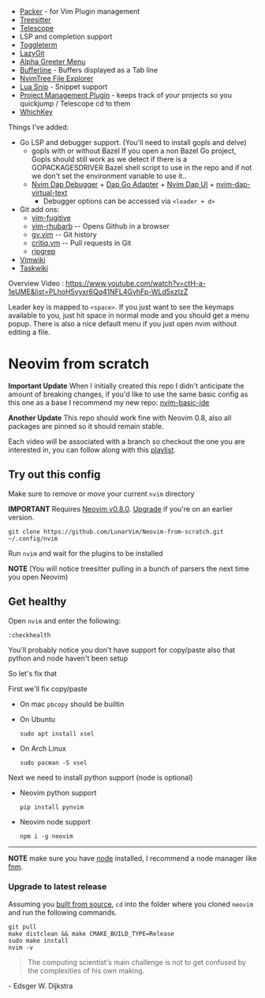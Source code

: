 * [Packer](https://github.com/wbthomason/packer.nvim) - for Vim Plugin management
* [Treesitter](nvim-treesitter/nvim-treesitter)
* [Telescope](https://www.youtube.com/watch?v=OhnLevLpGB4&list=PLhoH5vyxr6Qq41NFL4GvhFp-WLd5xzIzZ&index=9)
* LSP and completion support 
* [Toggleterm](https://www.youtube.com/watch?v=5OD-7h7gzxU&list=PLhoH5vyxr6Qq41NFL4GvhFp-WLd5xzIzZ&index=18)
* [LazyGit](https://github.com/kdheepak/lazygit.nvim)
* [Alpha Greeter Menu](https://github.com/goolord/alpha-nvim)
* [Bufferline](https://www.youtube.com/watch?v=vJAmjAax2H0&list=PLhoH5vyxr6Qq41NFL4GvhFp-WLd5xzIzZ&index=16) - Buffers displayed as a Tab line
* [NvimTree File Explorer](https://www.youtube.com/watch?v=SpexCBrZ1pQ&list=PLhoH5vyxr6Qq41NFL4GvhFp-WLd5xzIzZ&index=15)
* [Lua Snip](https://github.com/L3MON4D3/LuaSnip") - Snippet support
* [Project Management Plugin](https://github.com/ahmedkhalf/project.nvim) - keeps track of your projects so you quickjump / Telescope cd to them
* [WhichKey](https://github.com/folke/which-key.nvim)

Things I've added:
* Go LSP and debugger support. (You'll need to install gopls and delve)
  - gopls with or without Bazel  If you open a non Bazel Go project, Gopls should still work as we detect if there is a GOPACKAGESDRIVER Bazel shell script to use in the repo and if not we don't set the environment variable to use it..
  - [Nvim Dap Debugger](https://github.com/mfussenegger/nvim-dap) + [Dap Go Adapter](https://github.com/leoluz/nvim-dap-go) + [Nvim Dap UI](https://github.com/rcarriga/nvim-dap-ui) + [nvim-dap-virtual-text](https://github.com/theHamsta/nvim-dap-virtual-text)
    - Debugger options can be accessed via `<leader + d>`
* Git add ons: 
  - [vim-fugitive](https://github.com/tpope/vim-fugitive)
  - [vim-rhubarb](https://github.com/tpope/vim-rhubarb) -- Opens Github in a browser
  - [gv.vim](https://github.com/junegunn/gv.vim) -- Git history
  - [critiq.vm](https://github.com/AGhost-7/critiq.vim) -- Pull requests in Git
  - [ripgrep](https://github.com/BurntSushi/ripgrep)
* [Vimwiki](https://github.com/vimwiki/vimwiki)
* [Taskwiki](https://github.com/tools-life/taskwiki)

  

Overview Video : https://www.youtube.com/watch?v=ctH-a-1eUME&list=PLhoH5vyxr6Qq41NFL4GvhFp-WLd5xzIzZ

Leader key is mapped to `<space>`. If you just want to see the keymaps available to you, just hit space in normal mode and you should get a menu popup. There is also a nice default menu if you just open nvim without editing a file.

# Neovim from scratch

**Important Update** When I initially created this repo I didn't anticipate the amount of breaking changes, if you'd like to use the same basic config as this one as a base I recommend my new repo: [nvim-basic-ide](https://github.com/LunarVim/nvim-basic-ide)

**Another Update** This repo should work fine with Neovim 0.8, also all packages are pinned so it should remain stable.

Each video will be associated with a branch so checkout the one you are interested in, you can follow along with this [playlist](https://www.youtube.com/watch?v=ctH-a-1eUME&list=PLhoH5vyxr6Qq41NFL4GvhFp-WLd5xzIzZ).

## Try out this config

Make sure to remove or move your current `nvim` directory

**IMPORTANT** Requires [Neovim v0.8.0](https://github.com/neovim/neovim/releases).  [Upgrade](#upgrade-to-latest-release) if you're on an earlier version. 
```
git clone https://github.com/LunarVim/Neovim-from-scratch.git ~/.config/nvim
```

Run `nvim` and wait for the plugins to be installed 

**NOTE** (You will notice treesitter pulling in a bunch of parsers the next time you open Neovim) 

## Get healthy

Open `nvim` and enter the following:

```
:checkhealth
```

You'll probably notice you don't have support for copy/paste also that python and node haven't been setup

So let's fix that

First we'll fix copy/paste

- On mac `pbcopy` should be builtin

- On Ubuntu

  ```
  sudo apt install xsel
  ```

- On Arch Linux

  ```
  sudo pacman -S xsel
  ```

Next we need to install python support (node is optional)

- Neovim python support

  ```
  pip install pynvim
  ```

- Neovim node support

  ```
  npm i -g neovim
  ```
---

**NOTE** make sure you have [node](https://nodejs.org/en/) installed, I recommend a node manager like [fnm](https://github.com/Schniz/fnm).

### Upgrade to latest release

Assuming you [built from source](https://github.com/neovim/neovim/wiki/Building-Neovim#quick-start), `cd` into the folder where you cloned `neovim` and run the following commands. 
```
git pull
make distclean && make CMAKE_BUILD_TYPE=Release
sudo make install
nvim -v
```

> The computing scientist's main challenge is not to get confused by the complexities of his own making. 

\- Edsger W. Dijkstra
